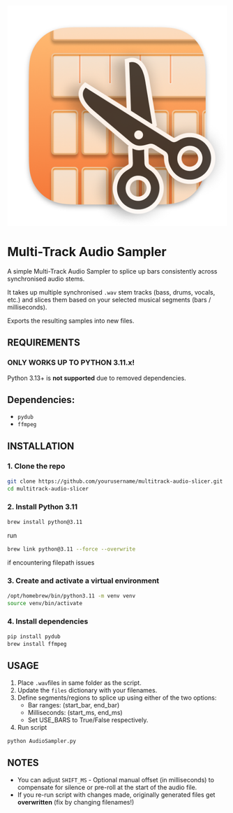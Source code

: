 ![Preview](mtas-icon.png)

# Multi-Track Audio Sampler

A simple Multi-Track Audio Sampler to splice up bars consistently across synchronised audio stems.

It takes up multiple synchronised `.wav` stem tracks (bass, drums, vocals, etc.) and slices them based on your selected musical segments (bars / milliseconds).

Exports the resulting samples into new files.

## REQUIREMENTS

### **ONLY WORKS UP TO PYTHON 3.11.x!**
Python 3.13+ is **not supported** due to removed dependencies.

## Dependencies:
- `pydub`
- `ffmpeg`

## INSTALLATION

### 1. Clone the repo

```bash
git clone https://github.com/yourusername/multitrack-audio-slicer.git
cd multitrack-audio-slicer
```

### 2. Install Python 3.11

```bash
brew install python@3.11
```

run
```bash
brew link python@3.11 --force --overwrite
```
if encountering filepath issues

### 3. Create and activate a virtual environment
```bash
/opt/homebrew/bin/python3.11 -m venv venv
source venv/bin/activate
```

### 4. Install dependencies
```bash
pip install pydub
brew install ffmpeg
```

## USAGE

1. Place `.wav`files in same folder as the script.
2. Update the `files` dictionary with your filenames.
3. Define segments/regions to splice up using either of the two options:
    - Bar ranges: (start_bar, end_bar)
    - Milliseconds: (start_ms, end_ms)
    - Set USE_BARS to True/False respectively.
4. Run script 
```bash 
python AudioSampler.py
```

## NOTES

- You can adjust `SHIFT_MS` - Optional manual offset (in milliseconds) to compensate for silence or pre-roll at the start of the audio file.
- If you re-run script with changes made, originally generated files get **overwritten** (fix by changing filenames!)
